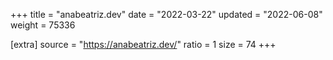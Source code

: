 +++
title = "anabeatriz.dev"
date = "2022-03-22"
updated = "2022-06-08"
weight = 75336

[extra]
source = "https://anabeatriz.dev/"
ratio = 1
size = 74
+++
